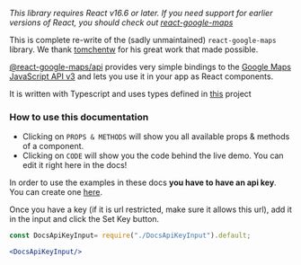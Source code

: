  *This library requires React v16.6 or later. If you need support for earlier versions of React, you should check out [react-google-maps](https://github.com/tomchentw/react-google-maps)*

This is complete re-write of the (sadly unmaintained) `react-google-maps` library. We thank [tomchentw](https://github.com/tomchentw/) for his great work that made possible.

[@react-google-maps/api][react-google-maps] provides very simple bindings to the [Google Maps JavaScript API v3][gmjsav3] and lets you use it in your app as React components.

It is written with Typescript and uses types defined in [this](https://www.npmjs.com/package/@types/googlemaps) project


### How to use this documentation

* Clicking on `PROPS & METHODS` will show you all available props & methods of a component.
* Clicking on `CODE` will show you the code behind the live demo. You can edit it right here in the docs!

In order to use the examples in these docs **you have to have an api key**. You can create one [here](https://console.cloud.google.com/apis/credentials/key).

Once you have a key (if it is url restricted, make sure it allows this url), add it in the input and click the Set Key button.

[react-google-maps]: https://github.com/JustFly1984/react-google-maps-api
[gmjsav3]: https://developers.google.com/maps/documentation/javascript/
[react-styleguidist]: https://react-styleguidist.js.org/


```jsx
const DocsApiKeyInput= require("./DocsApiKeyInput").default;

<DocsApiKeyInput/>
```
